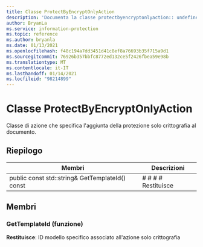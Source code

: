 ```yaml
---
title: Classe ProtectByEncryptOnlyAction
description: 'Documenta la classe protectbyencryptonlyaction:: undefined di Microsoft Information Protection (MIP) SDK.'
author: BryanLa
ms.service: information-protection
ms.topic: reference
ms.author: bryanla
ms.date: 01/13/2021
ms.openlocfilehash: f48c194a7dd3451d41c8ef8a76693b35f715a9d1
ms.sourcegitcommit: 76926b357bbfc8772ed132ce5f2426fbea59e98b
ms.translationtype: MT
ms.contentlocale: it-IT
ms.lasthandoff: 01/14/2021
ms.locfileid: "98214899"
---
```

# <a name="class-protectbyencryptonlyaction"></a>Classe ProtectByEncryptOnlyAction 
Classe di azione che specifica l'aggiunta della protezione solo crittografia al documento.
  
## <a name="summary"></a>Riepilogo
 Membri                        | Descrizioni                                
--------------------------------|---------------------------------------------
public const std::string& GetTemplateId() const  |  # # # # Restituisce
  
## <a name="members"></a>Membri
  
### <a name="gettemplateid-function"></a>GetTemplateId (funzione)

  
**Restituisce**: ID modello specifico associato all'azione solo crittografia